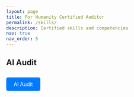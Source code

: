 ```yaml
---
layout: page
title: For Humanity Certified Auditor
permalink: /skills/
description: Certified skills and competencies
nav: true
nav_order: 5
---
```


## AI Audit

<a href="/ai-audit/" style="display:inline-block; padding:10px 20px; background:#007bff; color:white; border-radius:5px; text-decoration:none; margin: 10px 0;">
  AI Audit 
</a>
